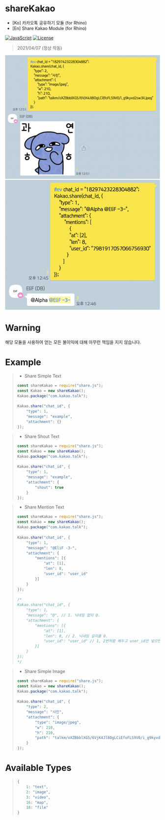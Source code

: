 # shareKakao

* [Ko] 카카오톡 공유하기 모듈 (for Rhino)
* [En] Share Kakao Module (for Rhino)

[![JavaScript](https://img.shields.io/badge/Built%20with-Javacript-informational?logo=javascript)](https://developer.mozilla.org/en-US/docs/Mozilla/Projects/Rhino)
[![License](https://img.shields.io/github/license/EliF-ASeN/shareKakao)](./LICENSE)

> 2021/04/07 (정상 작동)

![Alt text](sample/sample1.png)
![Alt text](sample/sample2.png)


# Warning
해당 모듈을 사용하여 얻는 모든 불이익에 대해 아무런 책임을 지지 않습니다.

# Example

> * Share Simple Text
> ``` javascript
> const shareKakao = require("share.js");
> const Kakao = new shareKakao();
> Kakao.package("com.kakao.talk");
>
> Kakao.share("chat_id", {
>     "type": 1,
>     "message": "example",
>     "attachment": {}
> });
>  ```
 
> * Share Shout Text
> ``` javascript
> const shareKakao = require("share.js");
> const Kakao = new shareKakao();
> Kakao.package("com.kakao.talk");
>
> Kakao.share("chat_id", {
>     "type": 1,
>     "message": "example",
>     "attachment": {
>         "shout": true
>     }
> });
> ```

> * Share Mention Text
> ``` javascript
> const shareKakao = require("share.js");
> const Kakao = new shareKakao();
> Kakao.package("com.kakao.talk");
>
> Kakao.share("chat_id", {
>     "type": 1,
>     "message": "@EliF -3-",
>     "attachment": {
>         "mentions": [{
>             "at": [1],
>             "len": 8,
>             "user_id": "user_id"
>         }]
>     }
> });
>
> /*
> Kakao.share("chat_id", { 
>     "type": 1,
>     "message": "@", // 1. 닉네임 없이 @.
>     "attachment": {
>         "mentions": [{
>             "at": [1],
>             "len": 0, // 2. 닉네임 길이를 0.
>             "user_id": "user_id" // 1, 2번처럼 해두고 user_id만 넣으면 멘션 가능합니다.
>         }]
>     }
> });
> */
> ```

> * Share Simple Image
> ``` javascript
> const shareKakao = require("share.js");
> const Kakao = new shareKakao();
> Kakao.package("com.kakao.talk");
>
> Kakao.share("chat_id", {
>     "type": 2,
>     "message": "사진",
>     "attachment": {
>         "type": "image/jpeg",
>         "w": 210,
>         "h": 210,
>         "path": "talkm/oXZBbblXG5/6VjK4Jl8OgLCiEfoFLS9V0/i_g9kyvd2sw3il.jpeg"
>     }
> });
> ```

# Available Types
> ``` javascript
> {
>     1: "text",
>     2: "image",
>     3: "video",
>     16: "map",
>     18: "file"
> }
> ```
